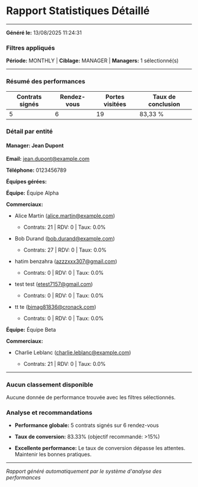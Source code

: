 # Rapport Statistiques Détaillé


---

**Généré le:** 13/08/2025 11:24:31


### Filtres appliqués

**Période:** MONTHLY | **Ciblage:** MANAGER | **Managers:** 1 sélectionné(s)


---


### Résumé des performances

| Contrats signés | Rendez-vous | Portes visitées | Taux de conclusion |
| --- | --- | --- | --- |
| 5 | 6 | 19 | 83,33 % |


### Détail par entité


#### Manager: Jean Dupont

**Email:** jean.dupont@example.com

**Téléphone:** 0123456789


**Équipes gérées:**


**Équipe:** Équipe Alpha

**Commerciaux:**

- Alice Martin (alice.martin@example.com)

  - Contrats: 21 | RDV: 0 | Taux: 0.0%

- Bob Durand (bob.durand@example.com)

  - Contrats: 27 | RDV: 0 | Taux: 0.0%

- hatim benzahra (azzzxxx307@gmail.com)

  - Contrats: 0 | RDV: 0 | Taux: 0.0%

- test test (etest7157@gmail.com)

  - Contrats: 0 | RDV: 0 | Taux: 0.0%

- tt te (bimag81836@cronack.com)

  - Contrats: 0 | RDV: 0 | Taux: 0.0%


**Équipe:** Équipe Beta

**Commerciaux:**

- Charlie Leblanc (charlie.leblanc@example.com)

  - Contrats: 21 | RDV: 0 | Taux: 0.0%


---


### Aucun classement disponible

Aucune donnée de performance trouvée avec les filtres sélectionnés.


### Analyse et recommandations

- **Performance globale:** 5 contrats signés sur 6 rendez-vous

- **Taux de conversion:** 83.33% (objectif recommandé: >15%)

- **Excellente performance:** Le taux de conversion dépasse les attentes. Maintenir les bonnes pratiques.


---

*Rapport généré automatiquement par le système d'analyse des performances*